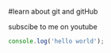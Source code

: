 #learn about git and gitHub

subscibe to me on youtube

```javascript
console.log('hello world');
```

